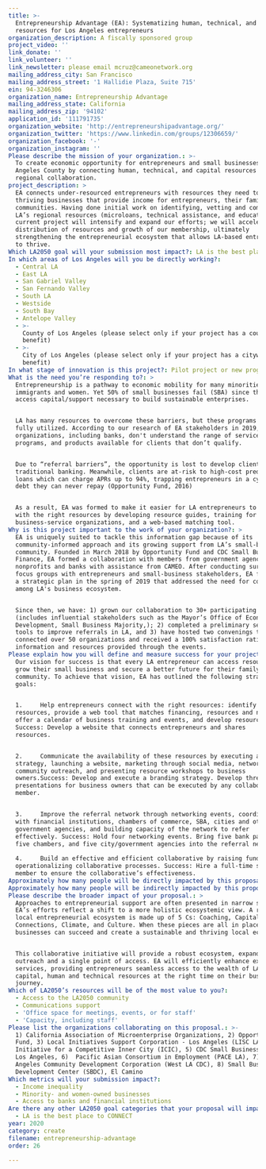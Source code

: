 ```yaml
---
title: >-
  Entrepreneurship Advantage (EA): Systematizing human, technical, and capital
  resources for Los Angeles entrepreneurs
organization_description: A fiscally sponsored group
project_video: ''
link_donate: ''
link_volunteer: ''
link_newsletter: please email mcruz@cameonetwork.org
mailing_address_city: San Francisco
mailing_address_street: '1 Hallidie Plaza, Suite 715'
ein: 94-3246306
organization_name: Entrepreneurship Advantage
mailing_address_state: California
mailing_address_zip: '94102'
application_id: '111791735'
organization_website: 'http://entrepreneurshipadvantage.org/'
organization_twitter: 'https://www.linkedin.com/groups/12306659/'
organization_facebook: '-'
organization_instagram: ''
Please describe the mission of your organization.: >-
  To create economic opportunity for entrepreneurs and small businesses in Los
  Angeles County by connecting human, technical, and capital resources through
  regional collaboration.
project_description: >
  EA connects under-resourced entrepreneurs with resources they need to grow
  thriving businesses that provide income for entrepreneurs, their families, and
  communities. Having done initial work on identifying, vetting and compiling
  LA’s regional resources (microloans, technical assistance, and education), the
  current project will intensify and expand our efforts; we will accelerate the
  distribution of resources and growth of our membership, ultimately
  strengthening the entrepreneurial ecosystem that allows LA-based entrepreneurs
  to thrive.
Which LA2050 goal will your submission most impact?: LA is the best place to CREATE
In which areas of Los Angeles will you be directly working?:
  - Central LA
  - East LA
  - San Gabriel Valley
  - San Fernando Valley
  - South LA
  - Westside
  - South Bay
  - Antelope Valley
  - >-
    County of Los Angeles (please select only if your project has a countywide
    benefit)
  - >-
    City of Los Angeles (please select only if your project has a citywide
    benefit)
In what stage of innovation is this project?: Pilot project or new program (testing or implementing a new idea)
What is the need you’re responding to?: >
  Entrepreneurship is a pathway to economic mobility for many minorities,
  immigrants and women. Yet 50% of small businesses fail (SBA) since they can’t
  access capital/support necessary to build sustainable enterprises.


  LA has many resources to overcome these barriers, but these programs are not
  fully utilized. According to our research of EA stakeholders in 2019, many
  organizations, including banks, don't understand the range of services,
  programs, and products available for clients that don’t qualify.


  Due to “referral barriers”, the opportunity is lost to develop clients for
  traditional banking. Meanwhile, clients are at-risk to high-cost predatory
  loans which can charge APRs up to 94%, trapping entrepreneurs in a cycle of
  debt they can never repay (Opportunity Fund, 2016)


  As a result, EA was formed to make it easier for LA entrepreneurs to connect
  with the right resources by developing resource guides, training for
  business-service organizations, and a web-based matching tool.
Why is this project important to the work of your organization?: >
  EA is uniquely suited to tackle this information gap because of its
  community-informed approach and its growing support from LA’s small-business
  community. Founded in March 2018 by Opportunity Fund and CDC Small Business
  Finance, EA formed a collaboration with members from government agencies,
  nonprofits and banks with assistance from CAMEO. After conducting surveys and
  focus groups with entrepreneurs and small-business stakeholders, EA finalized
  a strategic plan in the spring of 2019 that addressed the need for connection
  among LA's business ecosystem.


  Since then, we have: 1) grown our collaboration to 30+ participating members,
  (includes influential stakeholders such as the Mayor’s Office of Economic
  Development, Small Business Majority,); 2) completed a preliminary set of
  tools to improve referrals in LA, and 3) have hosted two convenings that
  connected over 50 organizations and received a 100% satisfaction rating on the
  information and resources provided through the events.
Please explain how you will define and measure success for your project.: >
  Our vision for success is that every LA entrepreneur can access resources to
  grow their small business and secure a better future for their family and
  community. To achieve that vision, EA has outlined the following strategic
  goals:


  1.     Help entrepreneurs connect with the right resources: identify
  resources, provide a web tool that matches financing, resources and networks,
  offer a calendar of business training and events, and develop resource guides.
  Success: Develop a website that connects entrepreneurs and shares
  resources.   


  2.     Communicate the availability of these resources by executing a branding
  strategy, launching a website, marketing through social media, networking and
  community outreach, and presenting resource workshops to business
  owners.Success: Develop and execute a branding strategy. Develop three
  presentations for business owners that can be executed by any collaboration
  member.


  3.     Improve the referral network through networking events, coordination
  with financial institutions, chambers of commerce, SBA, cities and other
  government agencies, and building capacity of the network to refer
  effectively. Success: Hold four networking events. Bring five bank partners,
  five chambers, and five city/government agencies into the referral network.
   
  4.     Build an effective and efficient collaborative by raising funds and
  operationalizing collaborative processes. Success: Hire a full-time staff
  member to ensure the collaborative’s effectiveness.
Approximately how many people will be directly impacted by this proposal?: '250'
Approximately how many people will be indirectly impacted by this proposal?: '5500'
Please describe the broader impact of your proposal.: >
  Approaches to entrepreneurial support are often presented in narrow silos and
  EA’s efforts reflect a shift to a more holistic ecosystemic view. A robust
  local entrepreneurial ecosystem is made up of 5 Cs: Coaching, Capital,
  Connections, Climate, and Culture. When these pieces are all in place, small
  businesses can succeed and create a sustainable and thriving local economy. 


  This collaborative initiative will provide a robust ecosystem, expanded
  outreach and a single point of access. EA will efficiently enhance existing
  services, providing entrepreneurs seamless access to the wealth of LA County’s
  capital, human and technical resources at the right time on their business
  journey.    
Which of LA2050’s resources will be of the most value to you?:
  - Access to the LA2050 community
  - Communications support
  - 'Office space for meetings, events, or for staff'
  - 'Capacity, including staff'
Please list the organizations collaborating on this proposal.: >-
  1) California Association of Microenterprise Organizations, 2) Opportunity
  Fund, 3) Local Initiatives Support Corporation - Los Angeles (LISC LA), 4)
  Initiative for a Competitive Inner City (ICIC), 5) CDC Small Business Finance
  Los Angeles, 6)  Pacific Asian Consortium in Employment (PACE LA), 7)  West
  Angeles Community Development Corporation (West LA CDC), 8) Small Business
  Development Center (SBDC), El Camino
Which metrics will your submission impact?:
  - Income inequality
  - Minority- and women-owned businesses
  - Access to banks and financial institutions
Are there any other LA2050 goal categories that your proposal will impact?:
  - LA is the best place to CONNECT
year: 2020
category: create
filename: entrepreneurship-advantage
order: 26

---
```

